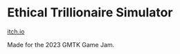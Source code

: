 # Ethical Trillionaire Simulator

[itch.io](https://alex-aitch.itch.io/ethical-trillionaire-simulator)

Made for the 2023 GMTK Game Jam.
